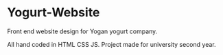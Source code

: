 # Yogurt-Website
Front end website design for Yogan yogurt company.

All hand coded in HTML CSS JS.
Project made for university second year.
